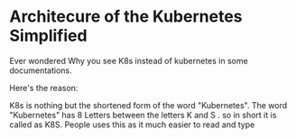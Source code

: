 # Architecure of the Kubernetes Simplified

Ever wondered Why you see K8s instead of kubernetes in some documentations.

Here's the reason:

K8s is nothing but the shortened form of the word "Kubernetes".
The word "Kubernetes" has 8 Letters between the letters K and S . so in short it is called as K8S. People uses this as it much easier to read and type